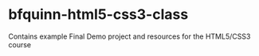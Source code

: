 # bfquinn-html5-css3-class
Contains example Final Demo project and resources for the HTML5/CSS3 course
